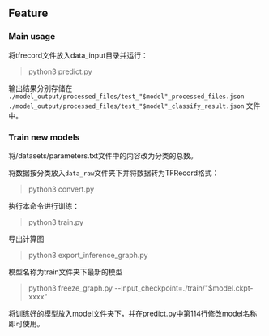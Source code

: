 ## Feature

### Main usage
将tfrecord文件放入data_input目录并运行：
>python3 predict.py

输出结果分别存储在
`./model_output/processed_files/test_"$model"_processed_files.json`
`./model_output/processed_files/test_"$model"_classify_result.json`
文件中。

### Train new models
将/datasets/parameters.txt文件中的内容改为分类的总数。

将数据按分类放入`data_raw`文件夹下并将数据转为TFRecord格式：
>python3 convert.py

执行本命令进行训练：
>python3 train.py

导出计算图
>python3 export_inference_graph.py

模型名称为train文件夹下最新的模型
>python3 freeze_graph.py --input_checkpoint=./train/"$model.ckpt-xxxx"

将训练好的模型放入model文件夹下，并在predict.py中第114行修改model名称即可使用。
